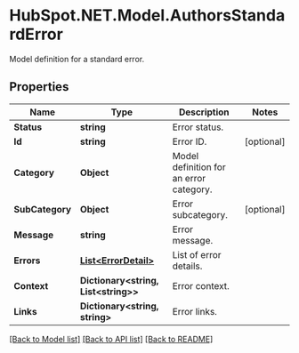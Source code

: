 # HubSpot.NET.Model.AuthorsStandardError
Model definition for a standard error.

## Properties

Name | Type | Description | Notes
------------ | ------------- | ------------- | -------------
**Status** | **string** | Error status. | 
**Id** | **string** | Error ID. | [optional] 
**Category** | **Object** | Model definition for an error category. | 
**SubCategory** | **Object** | Error subcategory. | [optional] 
**Message** | **string** | Error message. | 
**Errors** | [**List&lt;ErrorDetail&gt;**](ErrorDetail.md) | List of error details. | 
**Context** | **Dictionary&lt;string, List&lt;string&gt;&gt;** | Error context. | 
**Links** | **Dictionary&lt;string, string&gt;** | Error links. | 

[[Back to Model list]](../README.md#documentation-for-models) [[Back to API list]](../README.md#documentation-for-api-endpoints) [[Back to README]](../README.md)

